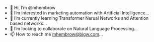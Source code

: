 - 👋 Hi, I’m @mhembrow
- 👀 I’m interested in marketing automation with Artificial Intelligence...
- 🌱 I’m currently learning Transformer Nerual Networks and Attention based networks...
- 💞️ I’m looking to collaborate on Natural Language Processing...
- 📫 How to reach me mhembrow@bigw.com...

<!---
mhembrow/mhembrow is a ✨ special ✨ repository because its `README.md` (this file) appears on your GitHub profile.
You can click the Preview link to take a look at your changes.
--->
